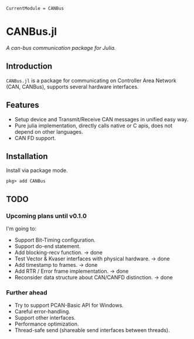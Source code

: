 ```@meta
CurrentModule = CANBus
```

# CANBus.jl

*A can-bus communication package for Julia.*

## Introduction

`CANBus.jl` is a package for communicating on Controller Area Network (CAN, CANBus), supports several hardware interfaces.

## Features

* Setup device and Transmit/Receive CAN messages in unified easy way.
* Pure julia implementation, directly calls native or C apis, does not depend on other languages.
* CAN FD support.

## Installation
Install via package mode.

```julia-repl
pkg> add CANBus
```

## TODO

### Upcoming plans until v0.1.0

I'm going to:
* Support Bit-Timing configuration.
* Support do-end statement.
* Add blocking-recv function. -> done
* Test Vector & Kvaser interfaces with physical hardware. -> done
* Add timestamp to frames. -> done
* Add RTR / Error frame implementation. -> done
* Reconsider data structure about CAN/CANFD distinction. -> done

### Further ahead

* Try to support PCAN-Basic API for Windows.
* Careful error-handling.
* Support other interfaces.
* Performance optimization.
* Thread-safe send (shareable send interfaces between threads).